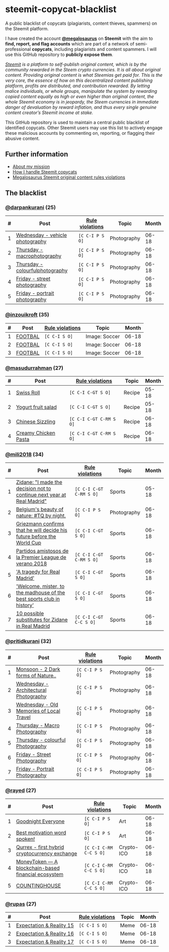 # steemit-copycat-blacklist
A public blacklist of copycats (plagiarists, content thieves, spammers) on the Steemit platform.

I have created the account **[@megalosaurus](https://steemit.com/@megalosaurus)** on **Steemit** with the aim to **find, report, and flag accounts** which are part of a network of semi-professional **copycats**, including plagiarists and content spammers. I will use this GitHub repository to **publicly expose them**.

*[Steemit](https://steemit.com) is a platform to self-publish original content, which is by the community rewarded in the Steem crypto currencies. It is all about original content. Providing original content is what Steemias get paid for. This is the very core, the essence of how on this decentralized content publishing platform, profits are distributed, and contribution rewarded. By letting malice individuals, or whole groups, manipulate the system by rewarding copied content equally as high or even higher than original content, the whole Steemit economy is in jeopardy, the Steem currencies in immediate danger of devaluation by reward inflation, and thus every single genuine content creator’s Steemit income at stake.*

This GitHub repository is used to maintain a central public blacklist of identified copycats. Other Steemit users may use this list to actively engage these malicious accounts by commenting on, reporting, or flagging their abusive content.

## Further information
* [About my mission](https://steemit.com/steemitabuse/@megalosaurus/my-own-private-initiative-against-steemit-copycats)
* [How I handle Steemit copycats](https://steemit.com/steemitabuse/@megalosaurus/how-i-handle-steemit-copycats)
* [Megalosaurus Steemit original content rules violations](https://steemit.com/steemitabuse/@megalosaurus/megalosaurus-steemit-original-content-rules-violations)

## The blacklist
### [@darpankurani](https://steemit.com/@darpankurani) (25)

| # | Post | [Rule violations](https://steemit.com/steemitabuse/@megalosaurus/megalosaurus-steemit-original-content-rules-violations) | Topic | Month |
| -: | - | - | - | - |
| 1 | [Wednesday - vehicle photography](https://steemit.com/contest/@darpankurani/6x95n6-wednesday-vehicle-photography) | `[C C-I P S O]` | Photography | 06-18 |
| 2 | [Thursday - macrophotography](https://steemit.com/contest/@darpankurani/thursday-macrophotography) | `[C C-I P S O]` | Photography | 06-18 |
| 3 | [Thursday - colourfulphotography](https://steemit.com/contest/@darpankurani/thursday-colourfulphotography) | `[C C-I P S O]` | Photography | 06-18 |
| 4 | [Friday - street photography](https://steemit.com/contest/@darpankurani/3gwhnx-friday-street-photography) | `[C C-I P S O]` | Photography | 06-18 |
| 5 | [Friday - portrait photography](https://steemit.com/contest/@darpankurani/5qhjrw-friday-portrait-photography) | `[C C-I P S O]` | Photography | 06-18 |

### [@inzouikroft](https://steemit.com/@inzouikroft) (35)

| # | Post | [Rule violations](https://steemit.com/steemitabuse/@megalosaurus/megalosaurus-steemit-original-content-rules-violations) | Topic | Month |
| -: | - | - | - | - |
| 1 | [FOOTBAL](https://steemit.com/busy/@inzouikroft/3jqjzs-footbal) | `[C C-I S O]` | Image: Soccer | 06-18 |
| 2 | [FOOTBAL](https://steemit.com/steem/@inzouikroft/6yaeji-footbal) | `[C C-I S O]` | Image: Soccer | 06-18 |
| 3 | [FOOTBAL](https://steemit.com/busy/@inzouikroft/5n2jlg-footbal) | `[C C-I S O]` | Image: Soccer | 06-18 |

### [@masudurrahman](https://steemit.com/@masudurrahman) (27)

| # | Post | [Rule violations](https://steemit.com/steemitabuse/@megalosaurus/megalosaurus-steemit-original-content-rules-violations) | Topic | Month |
| -: | - | - | - | - |
| 1 | [Swiss Roll](https://steemit.com/health/@masudurrahman/swiss-roll) | `[C C-I C-GT S O]` | Recipe | 05-18 |
| 2 | [Yogurt fruit salad](https://steemit.com/food/@masudurrahman/yogurt-fruit-salad) | `[C C-I C-GT S O]` | Recipe | 05-18 |
| 3 | [Chinese Sizzling](https://steemit.com/food/@masudurrahman/chinese-sizzling) | `[C C-I C-GT C-RM S O]` | Recipe | 06-18 |
| 4 | [Creamy Chicken Pasta](https://steemit.com/life/@masudurrahman/creamy-chicken-pasta) | `[C C-I C-GT C-RM S O]` | Recipe | 06-18 |

### [@mili2018](https://steemit.com/@mili2018) (34)

| # | Post | [Rule violations](https://steemit.com/steemitabuse/@megalosaurus/megalosaurus-steemit-original-content-rules-violations) | Topic | Month |
| -: | - | - | - | - |
| 1 | [Zidane: "I made the decision not to continue next year at Real Madrid"](https://steemit.com/sports/@mili2018/zidane-i-made-the-decision-not-to-continue-next-year-at-real-madrid) | `[C C-I C-GT C-RM S O]` | Sports | 05-18 |
| 2 | [Belgium's beauty of nature: #TQ by night.](https://steemit.com/photography/@mili2018/belgium-s-beauty-of-nature-tq-by-night) | `[C C-I P S O]` | Photography | 06-18 |
| 3 | [Griezmann confirms that he will decide his future before the World Cup](https://steemit.com/sports/@mili2018/griezmann-confirms-that-he-will-decide-his-future-before-the-world-cup) | `[C C-I C-GT S O]` | Sports | 06-18 |
| 4 | [Partidos amistosos de la Premier League de verano 2018](https://steemit.com/sports/@mili2018/partidos-amistosos-de-la-premier-league-de-verano-2018) | `[C C-I C-GT C-RM S O]` | Sports | 06-18 |
| 5 | ['A tragedy for Real Madrid'](https://steemit.com/sports/@mili2018/a-tragedy-for-real-madrid) | `[C C-I C-GT S O]` | Sports | 06-18 |
| 6 | ['Welcome, mister, to the madhouse of the best sports club in history'](https://steemit.com/sports/@mili2018/welcome-mister-to-the-madhouse-of-the-best-sports-club-in-history) | `[C C-I C-GT S O]` | Sports | 06-18 |
| 7 | [10 possible substitutes for Zidane in Real Madrid](https://steemit.com/sports/@mili2018/10-possible-substitutes-for-zidane-in-real-madrid) | `[C C-I C-GT C-C S O]` | Sports | 06-18 |

### [@pritidkurani](https://steemit.com/@pritidkurani) (32)

| # | Post | [Rule violations](https://steemit.com/steemitabuse/@megalosaurus/megalosaurus-steemit-original-content-rules-violations) | Topic | Month |
| -: | - | - | - | - |
| 1 | [Monsoon - 2 Dark forms of Nature..](https://steemit.com/photography/@pritidkurani/monsoon-2-dark-forms-of-nature) | `[C C-I P S O]` | Photography | 06-18 |
| 2 | [Wednesday - Architectural Photography](https://steemit.com/contest/@pritidkurani/43a4vk-wednesday-architectural-photography) | `[C C-I P S O]` | Photography | 06-18 |
| 3 | [Wednesday - Old Memories of Local Travel](https://steemit.com/contest/@pritidkurani/wednesday-old-memories-of-local-travel) | `[C C-I P S O]` | Photography | 06-18 |
| 4 | [Thursday - Macro Photography](https://steemit.com/contest/@pritidkurani/thursday-macro-photography) | `[C C-I P S O]` | Photography | 06-18 |
| 5 | [Thursday - colourful Photography](https://steemit.com/contest/@pritidkurani/thursday-colourful-photography) | `[C C-I P S O]` | Photography | 06-18 |
| 6 | [Friday - Street Photography](https://steemit.com/contest/@pritidkurani/4zpruv-friday-street-photography) | `[C C-I P S O]` | Photography | 06-18 |
| 7 | [Friday - Portrait Photography](https://steemit.com/contest/@pritidkurani/4ynfv7-friday-portrait-photography) | `[C C-I P S O]` | Photography | 06-18 |

### [@rayed](https://steemit.com/@rayed) (27)

| # | Post | [Rule violations](https://steemit.com/steemitabuse/@megalosaurus/megalosaurus-steemit-original-content-rules-violations) | Topic | Month |
| -: | - | - | - | - |
| 1 | [Goodnight Everyone](https://steemit.com/life/@rayed/goodnight-everyone) | `[C C-I P S O]` | Art | 06-18 |
| 2 | [Best motivation word spoken!](https://steemit.com/life/@rayed/best-motivation-word-spoken) | `[C C-I P S O]` | Art | 06-18 |
| 3 | [Qurrex - first hybrid cryptocurrency exchange](https://steemit.com/crytocurrency/@rayed/qurrex-first-hybrid-cryptocurrency-exchange) | `[C C-I C-RM C-C S O]` | Crypto-ICO | 06-18 |
| 4 | [MoneyToken — A blockchain-based financial ecosystem](https://steemit.com/crytocurrency/@rayed/moneytoken-a-blockchain-based-financial-ecosystem) | `[C C-I C-RM C-C S O]` | Crypto-ICO | 06-18 |
| 5 | [COUNTINGHOUSE](https://steemit.com/crytocurrency/@rayed/countinghouse) | `[C C-I C-RM C-C S O]` | Crypto-ICO | 06-18 |

### [@rupas](https://steemit.com/@rupas) (27)

| # | Post | [Rule violations](https://steemit.com/steemitabuse/@megalosaurus/megalosaurus-steemit-original-content-rules-violations) | Topic | Month |
| -: | - | - | - | - |
| 1 | [Expectation & Reality 15](https://steemit.com/reality/@rupas/expectation-and-reality-15) | `[C C-I S O]` | Meme | 06-18 |
| 2 | [Expectation & Reality 16](https://steemit.com/reality/@rupas/expectation-and-reality-16) | `[C C-I S O]` | Meme | 06-18 |
| 3 | [Expectation & Reality 17](https://steemit.com/expectation/@rupas/expectation-and-reality-17) | `[C C-I S O]` | Meme | 06-18 |
